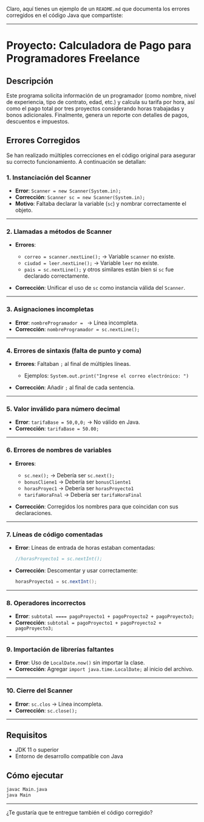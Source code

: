 Claro, aquí tienes un ejemplo de un `README.md` que documenta los errores corregidos en el código Java que compartiste:

---

# Proyecto: Calculadora de Pago para Programadores Freelance

## Descripción

Este programa solicita información de un programador (como nombre, nivel de experiencia, tipo de contrato, edad, etc.) y calcula su tarifa por hora, así como el pago total por tres proyectos considerando horas trabajadas y bonos adicionales. Finalmente, genera un reporte con detalles de pagos, descuentos e impuestos.

## Errores Corregidos

Se han realizado múltiples correcciones en el código original para asegurar su correcto funcionamiento. A continuación se detallan:

### 1. **Instanciación del Scanner**

* **Error**: `Scanner = new Scanner(System.in);`
* **Corrección**: `Scanner sc = new Scanner(System.in);`
* **Motivo**: Faltaba declarar la variable (`sc`) y nombrar correctamente el objeto.

---

### 2. **Llamadas a métodos de Scanner**

* **Errores**:

  * `correo = scanner.nextLine();` → Variable `scanner` no existe.
  * `ciudad = leer.nextLine();` → Variable `leer` no existe.
  * `pais = sc.nextLine();` y otros similares están bien si `sc` fue declarado correctamente.
* **Corrección**: Unificar el uso de `sc` como instancia válida del `Scanner`.

---

### 3. **Asignaciones incompletas**

* **Error**: `nombreProgramador = ` → Línea incompleta.
* **Corrección**: `nombreProgramador = sc.nextLine();`

---

### 4. **Errores de sintaxis (falta de punto y coma)**

* **Errores**: Faltaban `;` al final de múltiples líneas.

  * Ejemplos: `System.out.print("Ingrese el correo electrónico: ")`
* **Corrección**: Añadir `;` al final de cada sentencia.

---

### 5. **Valor inválido para número decimal**

* **Error**: `tarifaBase = 50,0,0;` → No válido en Java.
* **Corrección**: `tarifaBase = 50.00;`

---

### 6. **Errores de nombres de variables**

* **Errores**:

  * `sc.nex();` → Debería ser `sc.next();`
  * `bonusCliene1` → Debería ser `bonusCliente1`
  * `horasProyec1` → Debería ser `horasProyecto1`
  * `tarifaHoraFnal` → Debería ser `tarifaHoraFinal`
* **Corrección**: Corregidos los nombres para que coincidan con sus declaraciones.

---

### 7. **Líneas de código comentadas**

* **Error**: Líneas de entrada de horas estaban comentadas:

  ```java
  //horasProyecto1 = sc.nextInt();
  ```
* **Corrección**: Descomentar y usar correctamente:

  ```java
  horasProyecto1 = sc.nextInt();
  ```

---

### 8. **Operadores incorrectos**

* **Error**: `subtotal ==== pagoProyecto1 + pagoProyecto2 + pagoProyecto3;`
* **Corrección**: `subtotal = pagoProyecto1 + pagoProyecto2 + pagoProyecto3;`

---

### 9. **Importación de librerías faltantes**

* **Error**: Uso de `LocalDate.now()` sin importar la clase.
* **Corrección**: Agregar `import java.time.LocalDate;` al inicio del archivo.

---

### 10. **Cierre del Scanner**

* **Error**: `sc.clos` → Línea incompleta.
* **Corrección**: `sc.close();`

---

## Requisitos

* JDK 11 o superior
* Entorno de desarrollo compatible con Java

## Cómo ejecutar

```bash
javac Main.java
java Main
```

---

¿Te gustaría que te entregue también el código corregido?
